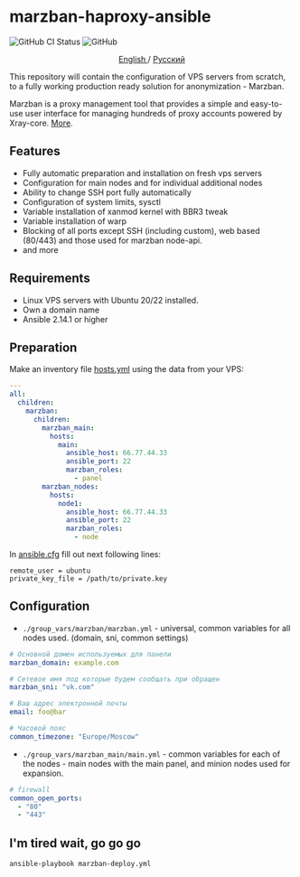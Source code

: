 # marzban-haproxy-ansible

![GitHub CI Status](https://github.com/v-kamerdinerov/marzban-haproxy-ansible/actions/workflows/linter.yml/badge.svg)
![GitHub](https://img.shields.io/github/license/v-kamerdinerov/marzban-haproxy-ansible)

<p align="center">
 <a href="./README.md">
 English
 </a>
 /
 <a href="./README-RU.md">
 Русский
 </a>
</p>

This repository will contain the configuration of VPS servers from scratch, to a fully working production ready solution for anonymization - Marzban.

Marzban is a proxy management tool that provides a simple and easy-to-use user interface for managing hundreds of proxy accounts powered by Xray-core. [More](https://github.com/Gozargah/Marzban).

## Features

* Fully automatic preparation and installation on fresh vps servers
* Configuration for main nodes and for individual additional nodes
* Ability to change SSH port fully automatically
* Configuration of system limits, sysctl
* Variable installation of xanmod kernel with BBR3 tweak
* Variable installation of warp
* Blocking of all ports except SSH (including custom), web based (80/443) and those used for marzban node-api.
* and more

## Requirements

* Linux VPS servers with Ubuntu 20/22 installed.
* Own a domain name
* Ansible 2.14.1 or higher

## Preparation

Make an inventory file [hosts.yml](./hosts.yml) using the data from your VPS:

    
```yaml
---
all:
  children:
    marzban:
      children:
        marzban_main:
          hosts:
            main:
              ansible_host: 66.77.44.33
              ansible_port: 22
              marzban_roles:
                - panel
        marzban_nodes:
          hosts:
            node1:
              ansible_host: 66.77.44.33
              ansible_port: 22
              marzban_roles:
                - node
```

In [ansible.cfg](./ansible.cfg) fill out next following lines:

```commandline
remote_user = ubuntu
private_key_file = /path/to/private.key
```

## Configuration

* `./group_vars/marzban/marzban.yml` - universal, common variables for all nodes used. (domain, sni, common settings)

```yaml
# Основной домен используемых для панели
marzban_domain: example.com

# Сетевое имя под которые будем сообщать при обращен
marzban_sni: "vk.com"

# Ваш адрес электронной почты
email: foo@bar

# Часовой пояс
common_timezone: "Europe/Moscow"
```

* `./group_vars/marzban_main/main.yml` - common variables for each of the nodes - main nodes with the main panel, and minion nodes used for expansion.

```yaml
# firewall
common_open_ports:
  - "80"
  - "443"
```

## I'm tired wait, go go go



```shell
ansible-playbook marzban-deploy.yml
```